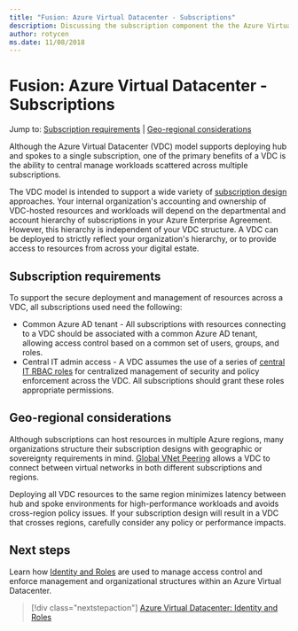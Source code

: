 ```yaml
---
title: "Fusion: Azure Virtual Datacenter - Subscriptions" 
description: Discussing the subscription component the the Azure Virtual Datacenter (VDC) model
author: rotycen
ms.date: 11/08/2018
---
```

# Fusion: Azure Virtual Datacenter - Subscriptions

Jump to: [Subscription requirements](#subscription-requirements) | [Geo-regional considerations](#geo-regional-considerations)

Although the Azure Virtual Datacenter (VDC) model supports deploying hub and spokes to a single subscription, one of the primary benefits of a VDC is the ability to central manage workloads scattered across multiple subscriptions. 

The VDC model is intended to support a wide variety of [subscription design](overview.md) approaches. Your internal organization's accounting and ownership of VDC-hosted resources and workloads will depend on the departmental and account hierarchy of subscriptions in your Azure Enterprise Agreement. However, this hierarchy is independent of your VDC structure. A VDC can be deployed to strictly reflect your organization's hierarchy, or to provide access to resources from across your digital estate.

## Subscription requirements 

To support the secure deployment and management of resources across a VDC, all subscriptions used need the following: 

- Common Azure AD tenant - All subscriptions with resources connecting to a VDC should be associated with a common Azure AD tenant, allowing access control based on a common set of users, groups, and roles.  
- Central IT admin access - A VDC assumes the use of a series of [central IT RBAC roles](../identity/overview.md#roles-and-rbac) for centralized management of security and policy enforcement across the VDC. All subscriptions should grant these roles appropriate permissions.

## Geo-regional considerations

Although subscriptions can host resources in multiple Azure regions, many organizations structure their subscription designs with geographic or sovereignty requirements in mind. [Global VNet Peering](https://azure.microsoft.com/en-us/blog/global-vnet-peering-now-generally-available/) allows a VDC to connect between virtual networks  in both different subscriptions and regions.

Deploying all VDC resources to the same region minimizes latency between hub and spoke environments for high-performance workloads and avoids cross-region policy issues. If your subscription design will result in a VDC that crosses regions, carefully consider any policy or performance impacts.

## Next steps

Learn  how [Identity and Roles](../identity/vdc-identity.md) are used to manage access control and enforce management and organizational structures within an Azure Virtual Datacenter.

> [!div class="nextstepaction"]
> [Azure Virtual Datacenter: Identity and Roles](../identity/vdc-identity.md)
